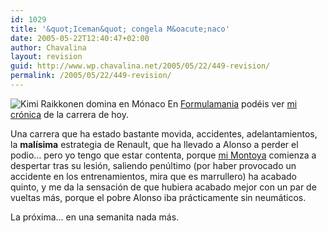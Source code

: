 ```yaml
---
id: 1029
title: '&quot;Iceman&quot; congela M&oacute;naco'
date: 2005-05-22T12:40:47+02:00
author: Chavalina
layout: revision
guid: http://www.wp.chavalina.net/2005/05/22/449-revision/
permalink: /2005/05/22/449-revision/
---
```

<img class="imgizqda" src="http://www.formulamania.com/img/fotos/monaco-raikkonen.jpg" alt="Kimi Raikkonen domina en M&oacute;naco" /> En <a href="http://www.formulamania.com" target="_blank">Formulamania</a> podéis ver <a href="http://www.formulamania.com/news/comentar.php?idpost=477" target="_blank">mi cr&oacute;nica</a> de la carrera de hoy.

Una carrera que ha estado bastante movida, accidentes, adelantamientos, la **mal&iacute;sima** estrategia de Renault, que ha llevado a Alonso a perder el podio… pero yo tengo que estar contenta, porque <a href="http://www.chavalina.net/comentar.php?idpost=206&#038;q=montoya" target="_blank">mi Montoya</a> comienza a despertar tras su lesi&oacute;n, saliendo pen&uacute;ltimo (por haber provocado un accidente en los entrenamientos, mira que es marrullero) ha acabado quinto, y me da la sensaci&oacute;n de que hubiera acabado mejor con un par de vueltas más, porque el pobre Alonso iba prácticamente sin neumáticos.

La pr&oacute;xima… en una semanita nada más.